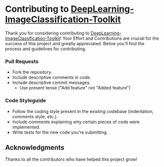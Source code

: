 # Contributing to [DeepLearning-ImageClassification-Toolkit](https://github.com/iSiddharth20/DeepLearning-ImageClassification-Toolkit)

Thank you for considering contributing to [DeepLearning-ImageClassification-Toolkit](https://github.com/iSiddharth20/DeepLearning-ImageClassification-Toolkit)! Your Effort and Contributions are crucial for the success of this project and greatly appreciated. Below you'll find the process and guidelines for contributing.

### Pull Requests
- Fork the repository.
- Include descriptive comments in code.
- Include descriptive commit messages.
  - Use present tense ("Add feature" not "Added feature")

### Code Styleguide
- Follow the coding style present in the existing codebase (indentation, comments style, etc.).
- Include comments explaining why certain pieces of code were implemented.
- Write tests for the new code you're submitting.

## Acknowledgments
Thanks to all the contributors who have helped this project grow!
